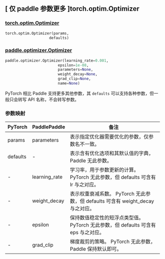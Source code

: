 ## [ 仅 paddle 参数更多 ]torch.optim.Optimizer

### [torch.optim.Optimizer](https://pytorch.org/docs/stable/optim.html#torch.optim.Optimizer)

```python
torch.optim.Optimizer(params,
                    defaults)
```

### [paddle.optimizer.Optimizer](https://www.paddlepaddle.org.cn/documentation/docs/zh/develop/api/paddle/optimizer/Optimizer_cn.html)

```python
paddle.optimizer.Optimizer(learning_rate=0.001,
                        epsilon=1e-08,
                        parameters=None,
                        weight_decay=None,
                        grad_clip=None,
                        name=None)
```

PyTorch 相比 Paddle 支持更多其他参数，其 `defaults` 可以支持各种参数，但一般只会转写 API 名称，不会转写参数。

### 参数映射

| PyTorch                             | PaddlePaddle | 备注                                                                    |
| ----------------------------------- | ------------ | ----------------------------------------------------------------------- |
| params     | parameters           | 表示指定优化器需要优化的参数，仅参数名不一致。                      |
| defaults     | -     | 表示含有优化选项和其默认值的字典，Paddle 无此参数。                      |
| -     | learning_rate       | 学习率，用于参数更新的计算。PyTorch 无此参数，但 defaults 可含有 lr 与之对应。                          |
| -     | weight_decay      | 表示权重衰减系数。 PyTorch 无此参数，但 defaults 可含有 weight_decay 与之对应。             |
| -      | epsilon        | 保持数值稳定性的短浮点类型值。PyTorch 无此参数，但 defaults 可含有 eps 与之对应。                           |
| -          | grad_clip            | 梯度裁剪的策略。 PyTorch 无此参数，Paddle 保持默认即可。       |
